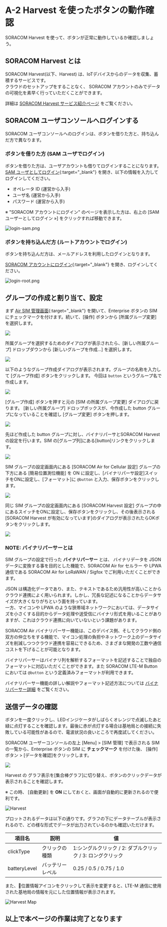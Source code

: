 # A-2 Harvest を使ったボタンの動作確認

<!--
Google Drive Images: https://drive.google.com/open?id=14yESi7Uem0lpooGA9_QXZ1CmxNT5xl9C
-->

SORACOM Harvest を使って、ボタンが正常に動作しているか確認しましょう。

## SORACOM Harvest とは

SORACOM Harvest(以下、Harvest) は、IoTデバイスからのデータを収集、蓄積するサービスです。  
クラウドのセットアップをすることなく、 SORACOM アカウントのみでデータの可視化を素早く行っていただくことができます。

詳細は [SORACOM Harvest サービス紹介ページ](https://soracom.jp/services/harvest/) をご覧ください。

## SORACOM ユーザコンソールへログインする

SORACOM ユーザコンソールへのログインは、ボタンを借りた方と、持ち込んだ方で異なります。

### ボタンを借りた方 (SAM ユーザでログイン)

ボタンを借りた方は、ユーザアカウントも借りてログインすることになります。  
[SAM ユーザとしてログイン](https://console.soracom.io/#/sam_login){:target="_blank"} を開き、以下の情報を入力してログインしてください。

- オペレータ ID (運営から入手)
- ユーザ名 (運営から入手)
- パスワード (運営から入手)

※ "SORACOM アカウントにログイン" のページを表示した方は、右上の [SAM ユーザーとしてログイン »] をクリックすれば移動できます。

![login-sam.png](https://docs.google.com/drawings/d/e/2PACX-1vQhoVDf6KPw2wk70ceGQa6LTjp1CBU0Iw2CdmuRu3RiY_1BJ4HorWvwILqEhsEqQw2RF2LwBa4k9Xq1/pub?w=668&h=352)

### ボタンを持ち込んだ方 (ルートアカウントでログイン)

ボタンを持ち込んだ方は、メールアドレスを利用したログインとなります。

[SORACOM アカウントにログイン](https://console.soracom.io/#/login){:target="_blank"} を開き、ログインしてください。

![login-root.png](https://docs.google.com/drawings/d/e/2PACX-1vTOZ4zauvjy6_XL7s2kxofVDjH7UiJ-hqZ31jOWoQyTvAHdu9ld6isGV1JLTN7Mv9LsZF8pDPyKOyRn/pub?w=637&h=279)

## グループの作成と割り当て、設定

まず [Air SIM 管理画面](https://console.soracom.io){:target="_blank"} を開いて、Enterprise ボタンの SIM にチェックマークを付けます。続いて、[操作] ボタンから [所属グループ変更] を選択します。

![](https://dev.soracom.io/jp/img/gs_harvest/gp_group.png)

所属グループを選択するためのダイアログが表示されたら、[新しい所属グループ] ドロップダウンから [新しいグループを作成…] を選択します。

![](https://dev.soracom.io/jp/img/gs_harvest/gp_changegroup.png)

以下のようなグループ作成ダイアログが表示されます。グループの名称を入力して [グループ作成] ボタンをクリックします。 今回は `button` というグループ名で作成します。

![](https://dev.soracom.io/jp/img/gs_button/group_configuration_1.png)

[グループ作成] ボタンを押すと元の [SIM の所属グループ変更] ダイアログに戻ります。 [新しい所属グループ] ドロップボックスが、今作成した button グループになっていることを確認し [グループ変更] ボタンを押します。

![](https://dev.soracom.io/jp/img/gs_button/group_configuration_2.png)

先ほど作成した button グループに対し、バイナリパーサとSORACOM Harvest の設定を行います。SIM の[グループ列]にある[button]リンクをクリックします。

![](https://dev.soracom.io/jp/img/gs_button/group_configuration_3.png)

SIM グループの設定画面内にある [SORACOM Air for Cellular 設定] グループの下方にある [簡易位置測位機能] を ON に設定し、[バイナリパーサ設定]スイッチをONに設定し、[フォーマット]に `@button` と入力、保存ボタンをクリックします。

![](images/locationservice01.png)

同じ SIM グループの設定画面内にある [SORACOM Harvest 設定] グループの中にあるスイッチをONに設定し、保存ボタンをクリックし、その後表示される [SORACOM Harvest が有効になっています]のダイアログが表示されたらOKボタンをクリックします。

![](https://dev.soracom.io/jp/img/gs_harvest/group_configuration_6.png)

### NOTE: バイナリパーサーとは

SIM グループの設定で行った **バイナリパーサー** とは、 バイナリデータを JSON データに変換する事を目的とした機能で、SORACOM Air for セルラー や LPWA通信である SORACOM Air for LoRaWAN / Sigfox でご利用いただくことができます。

JSON は構造化データであり、また、テキストであるため汎用性が高いことからクラウド連携によく用いられます。しかし、冗長な記述になることからデータサイズが大きくなりがちという面を持っています。  
一方、マイコンや LPWA のような狭帯域ネットワークにおいては、データサイズを小さくする目的からデータ処理や送受信にバイナリ形式を用いることがありますが、これはクラウド連携に向いていないという課題があります。

SORACOM Air バイナリパーサー機能は、このデバイス側、そしてクラウド側の双方の仲立ちをする機能で、マイコン処理の負担やネットワーク上のデータサイズを削減しつつクラウド連携を容易にできるため、さまざまな開発の工数や通信コストを下げることが可能となります。

バイナリパーサーはバイナリ列を解析するフォーマットを記述することで独自のフォーマットに対応いただくことができます。また SORACOM LTE-M Button においては `@button` という定義済みフォーマットが利用できます。

バイナリパーサー機能の詳しい解説やフォーマット記述方法については [バイナリパーサー詳細](https://dev.soracom.io/jp/docs/binary_parser/) をご覧ください。

## 送信データの確認

ボタンを一度クリックし、LEDインジケータがしばらくオレンジで点滅したあと緑に点灯することを確認します。最後に赤が点灯する場合は基地局との接続に失敗している可能性があるので、電波状況の良いところで再度試してください。

SORACOM ユーザーコンソールの左上 [Menu] > [SIM 管理] で表示される SIM の一覧から、Enterprise ボタンの SIM に **チェックマーク** を付けた後、 [操作]ボタン > [データを確認]をクリックします。

![](https://dev.soracom.io/jp/img/gs_button/send_click_event_1.png)

Harvest の グラフ表示を[集合棒グラフ]に切り替え、ボタンのクリックデータが表示されることを確認します。

※ この時、 [自動更新] を **ON** にしておくと、画面が自動的に更新されるので便利です。

![Harvest](https://docs.google.com/drawings/d/e/2PACX-1vQzMk8UHSE0Sf2Q2YC-TyIHzHTAxvL2OI-EJtLI7e1vONEpt67CqC7NTDO96AZiBWGaMMbchkISUYuI/pub?w=918&h=580)

プロットされるデータは以下の通りです。グラフの下にデータテーブルが表示されるので、どの様な形式でデータが出力されているのかも確認いただけます。

| 項目名 | 説明 | 値 |
|-------|------|----|
| clickType	| クリックの種類 | 1:シングルクリック / 2: ダブルクリック / 3: ロングクリック |
| batteryLevel | バッテリーレベル | 0.25 / 0.5 / 0.75 / 1.0 |

また、位置情報アイコンをクリックして表示を変更すると、LTE-M 通信に使用された基地局の情報を元にした位置情報が表示されます。

![Harvest Map](images/harvest-map.png)

## 以上で本ページの作業は完了となります
